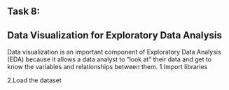 ## Task 8:

## Data Visualization for Exploratory Data Analysis

Data visualization is an important component of Exploratory Data Analysis (EDA) because it allows a data analyst to “look at” their data and get to know the variables and relationships between them.
1.Import libraries

2.Load the dataset




